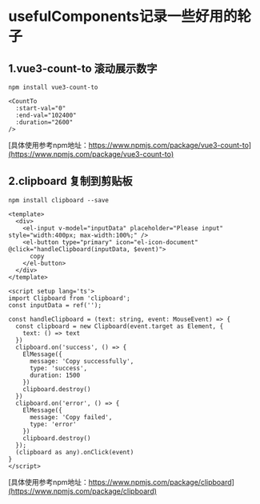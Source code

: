 # usefulComponents记录一些好用的轮子
## 1.vue3-count-to 滚动展示数字
``
npm install vue3-count-to
``
```
<CountTo
  :start-val="0"
  :end-val="102400"
  :duration="2600"
/>
```
[具体使用参考npm地址：https://www.npmjs.com/package/vue3-count-to](https://www.npmjs.com/package/vue3-count-to)
## 2.clipboard 复制到剪贴板
``
npm install clipboard --save
``
```
<template>
  <div>
    <el-input v-model="inputData" placeholder="Please input" style="width:400px; max-width:100%;" />
    <el-button type="primary" icon="el-icon-document" @click="handleClipboard(inputData, $event)">
      copy
    </el-button>
  </div>
</template>

<script setup lang='ts'>
import Clipboard from 'clipboard';
const inputData = ref('');

const handleClipboard = (text: string, event: MouseEvent) => {
  const clipboard = new Clipboard(event.target as Element, {
    text: () => text
  })
  clipboard.on('success', () => {
    ElMessage({
      message: 'Copy successfully',
      type: 'success',
      duration: 1500
    })
    clipboard.destroy()
  })
  clipboard.on('error', () => {
    ElMessage({
      message: 'Copy failed',
      type: 'error'
    })
    clipboard.destroy()
  });
  (clipboard as any).onClick(event)
}
</script>
```
[具体使用参考npm地址：https://www.npmjs.com/package/clipboard](https://www.npmjs.com/package/clipboard)
